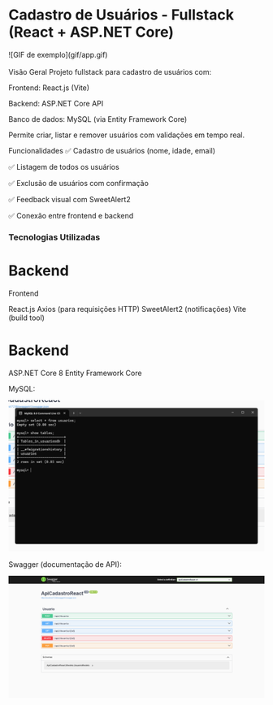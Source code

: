 <h1>Cadastro de Usuários - Fullstack (React + ASP.NET Core)</h1>
![GIF de exemplo](gif/app.gif)
<br>
<br>
Visão Geral
Projeto fullstack para cadastro de usuários com:

Frontend: React.js (Vite)

Backend: ASP.NET Core API

Banco de dados: MySQL (via Entity Framework Core)

Permite criar, listar e remover usuários com validações em tempo real.

Funcionalidades
✅ Cadastro de usuários (nome, idade, email)

✅ Listagem de todos os usuários

✅ Exclusão de usuários com confirmação

✅ Feedback visual com SweetAlert2

✅ Conexão entre frontend e backend

<h3>Tecnologias Utilizadas</h3>

<h1>Backend</h1>Frontend

React.js
Axios (para requisições HTTP)
SweetAlert2 (notificações)
Vite (build tool)

<h1>Backend</h1>

ASP.NET Core 8
Entity Framework Core

MySQL:
<div>
  <img src="MySql.png" width="600px"/>
</div>

Swagger (documentação de API):
<div>
  <img src="Swagger.png" width="600px"/>
</div>
